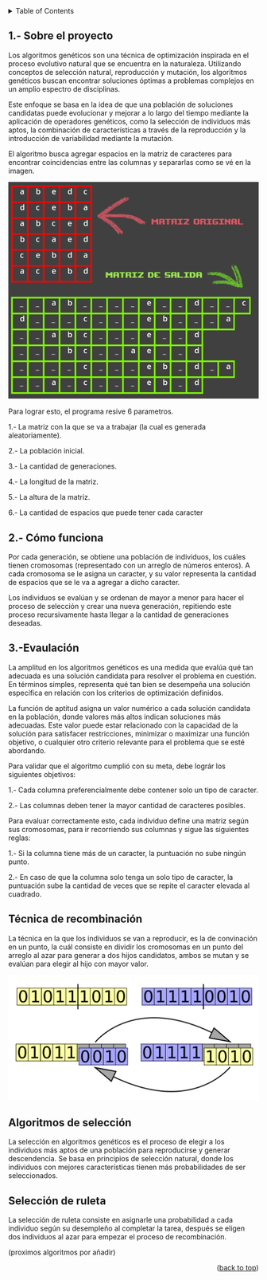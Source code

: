 <details>
  <summary>Table of Contents</summary>
  <ol>
    <li><a href="#1.-Sobre-el-proyecto">Sobre el proyecto</a>
    <ul>
        <li><a href="#Generaciones">Generaciones</a></li>
        <li><a href="#Poblacíón">Poblacíón</a></li>
        <li><a href="#Matriz">Matriz</a></li>
        <li><a href="#Espacios">Espacios</a></li>
        <li><a href="#Población-elite">Población elite</a></li>
      </ul></li>
    <li><a href="#2.-Cómo-funciona">Cómo funciona</a></li>
    <li><a href="#3.-Evaluación">Evaulación</a></li>
    <li><a href="#4.-Técnicas-de-recombinación">Técnicas de recombinación</a></li>
    <li>
      <a href="#5.-Algoritmos-de-selección">Algoritmos de selección</a>
      <ul>
        <li><a href="#selección-de-ruleta">Selección de ruleta</a></li>
      </ul>
    </li>
  </ol>
</details>

## 1.- Sobre el proyecto

Los algoritmos genéticos son una técnica de optimización inspirada en el proceso evolutivo natural que se encuentra en la naturaleza. Utilizando conceptos de selección natural, reproducción y mutación, los algoritmos genéticos buscan encontrar soluciones óptimas a problemas complejos en un amplio espectro de disciplinas.

Este enfoque se basa en la idea de que una población de soluciones candidatas puede evolucionar y mejorar a lo largo del tiempo mediante la aplicación de operadores genéticos, como la selección de individuos más aptos, la combinación de características a través de la reproducción y la introducción de variabilidad mediante la mutación.

El algoritmo busca agregar espacios en la matriz de caracteres para encontrar coincidencias entre las columnas y separarlas como se vé en la imagen. 

<img src="matrixView.png">

Para lograr esto, el programa resive 6 parametros.

1.- La matriz con la que se va a trabajar (la cual es generada aleatoriamente).

2.- La población inicial.

3.- La cantidad de generaciones.

4.- La longitud de la matriz.

5.- La altura de la matriz.

6.- La cantidad de espacios que puede tener cada caracter

## 2.- Cómo funciona

Por cada generación, se obtiene una población de individuos, los cuáles tienen cromosomas (representado con un arreglo de números enteros). A cada cromosoma se le asigna un caracter, y su valor representa la cantidad de espacios que se le va a agregar a dicho caracter. 

Los individuos se evalúan y se ordenan de mayor a menor para hacer el proceso de selección y crear una nueva generación, repitiendo este proceso recursivamente hasta llegar a la cantidad de generaciones deseadas.

## 3.-Evaulación

La amplitud en los algoritmos genéticos es una medida que evalúa qué tan adecuada es una solución candidata para resolver el problema en cuestión. En términos simples, representa qué tan bien se desempeña una solución específica en relación con los criterios de optimización definidos.

La función de aptitud asigna un valor numérico a cada solución candidata en la población, donde valores más altos indican soluciones más adecuadas. Este valor puede estar relacionado con la capacidad de la solución para satisfacer restricciones, minimizar o maximizar una función objetivo, o cualquier otro criterio relevante para el problema que se esté abordando.

Para validar que el algoritmo cumplió con su meta, debe lográr los siguientes objetivos:

1.- Cada columna preferencialmente debe contener solo un tipo de caracter.

2.- Las columnas deben tener la mayor cantidad de caracteres posibles.

Para evaluar correctamente esto, cada individuo define una matriz según sus cromosomas, para ir recorriendo sus columnas y sigue las siguientes reglas:

1.- Si la columna tiene más de un caracter, la puntuación no sube ningún punto.

2.- En caso de que la columna solo tenga un solo tipo de caracter, la puntuación sube la cantidad de veces que se repite el caracter elevada al cuadrado.

## Técnica de recombinación

La técnica en la que los individuos se van a reproducir, es la de convinación en un punto, la cuál consiste en dividir los cromosomas en un punto del arreglo al azar para generar a dos hijos candidatos, ambos se mutan y se evalúan para elegir al hijo con mayor valor.

<img src="CrossoverOnePoint.png">


## Algoritmos de selección

La selección en algoritmos genéticos es el proceso de elegir a los individuos más aptos de una población para reproducirse y generar descendencia. Se basa en principios de selección natural, donde los individuos con mejores características tienen más probabilidades de ser seleccionados.

## Selección de ruleta

La selección de ruleta consiste en asignarle una probabilidad a cada individuo según su desempleño al completar la tarea, después se eligen dos individuos al azar para empezar el proceso de recombinación.

(proximos algoritmos por añadir)

<p align="right">(<a href="#readme-top">back to top</a>)</p>

